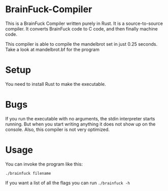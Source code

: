 # BrainFuck-Compiler

This is a BrainFuck Compiler written purely in Rust. It is a source-to-source compiler. It converts BrainFuck code to C code, and then finally machine code.

This compiler is able to compile the mandelbrot set in just 0.25 seconds. Take a look at mandelbrot.bf for the program

# Setup
You need to install Rust to make the executable.

# Bugs
If you run the executable with no arguments, the stdin interpreter starts running. But when you start writing anything it does not show up on the console.
Also, this compiler is not very optimized.

# Usage
You can invoke the program like this:
```
./brainfuck filename
```
If you want a list of all the flags you can run `./brainfuck -h`
